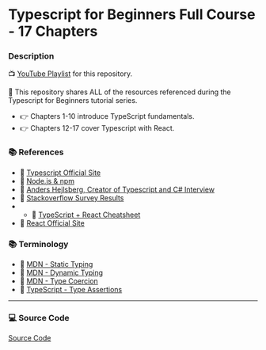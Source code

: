 # Typescript for Beginners Full Course - 17 Chapters

### Description

📺 [YouTube Playlist](https://www.youtube.com/playlist?list=PL0Zuz27SZ-6NS8GXt5nPrcYpust89zq_b) for this repository.

🚀 This repository shares ALL of the resources referenced during the Typescript for Beginners tutorial series.

- 👉 Chapters 1-10 introduce TypeScript fundamentals. 
- 👉 Chapters 12-17 cover Typescript with React. 

### 📚 References
- 🔗 [Typescript Official Site](https://www.typescriptlang.org/)
- 🔗 [Node.js & npm](https://nodejs.org/)
- 🔗 [Anders Hejlsberg, Creator of Typescript and C# Interview](https://dev.to/destrodevshow/typescript-and-c-both-created-by-the-same-person-named-anders-hejlsberg-42g4)
- 🔗 [Stackoverflow Survey Results](https://survey.stackoverflow.co/2022/#technology-most-popular-technologies)
- - 🔗 [TypeScript + React Cheatsheet](https://github.com/typescript-cheatsheets/react)
- 🔗 [React Official Site](https://reactjs.org/)
  
### 📚 Terminology
- 🔗 [MDN - Static Typing](https://developer.mozilla.org/en-US/docs/Glossary/Static_typing)
- 🔗 [MDN - Dynamic Typing](https://developer.mozilla.org/en-US/docs/Glossary/Dynamic_typing)
- 🔗 [MDN - Type Coercion](https://developer.mozilla.org/en-US/docs/Glossary/Type_coercion)
- 🔗 [TypeScript - Type Assertions](https://www.typescriptlang.org/docs/handbook/2/everyday-types.html#type-assertions)

---

### 💻 Source Code

[Source Code](https://github.com/gitdagray/typescript-course)
